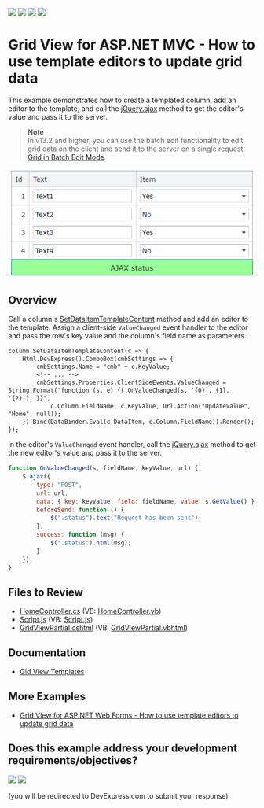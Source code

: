 <!-- default badges list -->
![](https://img.shields.io/endpoint?url=https://codecentral.devexpress.com/api/v1/VersionRange/128551807/18.2.14%2B)
[![](https://img.shields.io/badge/Open_in_DevExpress_Support_Center-FF7200?style=flat-square&logo=DevExpress&logoColor=white)](https://supportcenter.devexpress.com/ticket/details/E3326)
[![](https://img.shields.io/badge/📖_How_to_use_DevExpress_Examples-e9f6fc?style=flat-square)](https://docs.devexpress.com/GeneralInformation/403183)
[![](https://img.shields.io/badge/💬_Leave_Feedback-feecdd?style=flat-square)](#does-this-example-address-your-development-requirementsobjectives)
<!-- default badges end -->
# Grid View for ASP.NET MVC - How to use template editors to update grid data

This example demonstrates how to create a templated column, add an editor to the template, and call the [jQuery.ajax](http://api.jquery.com/jQuery.ajax/) method to get the editor's value and pass it to the server.

> **Note**  
> In v13.2 and higher, you can use the batch edit functionality to edit grid data on the client and send it to the server on a single request: [Grid in Batch Edit Mode](https://docs.devexpress.com/AspNetMvc/16147/components/grid-view/data-editing-and-validation/batch-edit).

![Use template editors to update grid data](TemplateEditors.png)

## Overview

Call a column's [SetDataItemTemplateContent](https://docs.devexpress.com/AspNetMvc/DevExpress.Web.Mvc.MVCxGridViewColumn.SetDataItemTemplateContent.overloads) method and add an editor to the template. Assign a client-side `ValueChanged` event handler to the editor and pass the row's key value and the column's field name as parameters.

```cshtml
column.SetDataItemTemplateContent(c => {
    Html.DevExpress().ComboBox(cmbSettings => {
        cmbSettings.Name = "cmb" + c.KeyValue;
        <!-- ... -->
        cmbSettings.Properties.ClientSideEvents.ValueChanged = String.Format("function (s, e) {{ OnValueChanged(s, '{0}', {1}, '{2}'); }}",
            c.Column.FieldName, c.KeyValue, Url.Action("UpdateValue", "Home", null));
    }).Bind(DataBinder.Eval(c.DataItem, c.Column.FieldName)).Render();
});
```

In the editor's `ValueChanged` event handler, call the [jQuery.ajax](http://api.jquery.com/jQuery.ajax/) method to get the new editor's value and pass it to the server.

```js
function OnValueChanged(s, fieldName, keyValue, url) {
    $.ajax({
        type: "POST",
        url: url,
        data: { key: keyValue, field: fieldName, value: s.GetValue() },
        beforeSend: function () {
            $(".status").text("Request has been sent");
        },
        success: function (msg) {
            $(".status").html(msg);
        }
    });
}
```

## Files to Review

* [HomeController.cs](./CS/E3326/Controllers/HomeController.cs) (VB: [HomeController.vb](./VB/E3326_VB/Controllers/HomeController.vb))
* [Script.js](./CS/E3326/Scripts/Script.js) (VB: [Script.js](./VB/E3326_VB/Scripts/Script.js))
* [GridViewPartial.cshtml](./CS/E3326/Views/Home/GridViewPartial.cshtml) (VB: [GridViewPartial.vbhtml](./VB/E3326_VB/Views/Home/GridViewPartial.vbhtml))

## Documentation

* [Gid View Templates](https://docs.devexpress.com/AspNet/3718/components/grid-view/concepts/templates)

## More Examples

* [Grid View for ASP.NET Web Forms - How to use template editors to update grid data](https://github.com/DevExpress-Examples/asp-net-web-forms-grid-use-template-editors-to-update-data-on-callbacks)
<!-- feedback -->
## Does this example address your development requirements/objectives?

[<img src="https://www.devexpress.com/support/examples/i/yes-button.svg"/>](https://www.devexpress.com/support/examples/survey.xml?utm_source=github&utm_campaign=asp-net-mvc-grid-use-template-editors-to-update-grid-data&~~~was_helpful=yes) [<img src="https://www.devexpress.com/support/examples/i/no-button.svg"/>](https://www.devexpress.com/support/examples/survey.xml?utm_source=github&utm_campaign=asp-net-mvc-grid-use-template-editors-to-update-grid-data&~~~was_helpful=no)

(you will be redirected to DevExpress.com to submit your response)
<!-- feedback end -->
